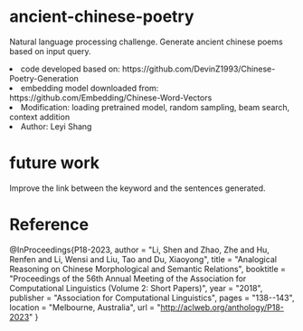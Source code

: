 # ancient-chinese-poetry

Natural language processing challenge. Generate ancient chinese poems based on input query.

<li>code developed based on: https://github.com/DevinZ1993/Chinese-Poetry-Generation</li>
<li>embedding model downloaded from: https://github.com/Embedding/Chinese-Word-Vectors</li>
<li>Modification: loading pretrained model, random sampling, beam search, context addition</li>
<li>Author: Leyi Shang</li>

# future work

Improve the link between the keyword and the sentences generated.

# Reference

@InProceedings{P18-2023,
  author =  "Li, Shen
    and Zhao, Zhe
    and Hu, Renfen
    and Li, Wensi
    and Liu, Tao
    and Du, Xiaoyong",
  title =   "Analogical Reasoning on Chinese Morphological and Semantic Relations",
  booktitle =   "Proceedings of the 56th Annual Meeting of the Association for Computational Linguistics (Volume 2: Short Papers)",
  year =  "2018",
  publisher =   "Association for Computational Linguistics",
  pages =   "138--143",
  location =  "Melbourne, Australia",
  url =   "http://aclweb.org/anthology/P18-2023"
}
